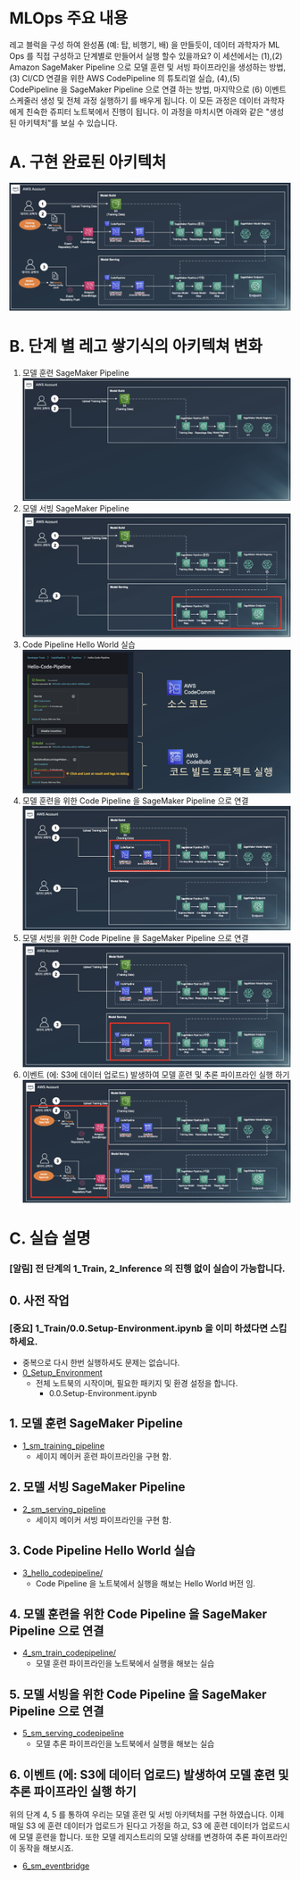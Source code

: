 # MLOps 주요 내용

레고 블럭을 구성 하여 완성품 (예: 탑, 비행기, 배) 을 만들듯이, 데이터 과학자가 ML Ops 를 직접 구성하고 단계별로 만들어서 실행 할수 있을까요?  이 세션에서는 (1),(2) Amazon SageMaker Pipeline 으로 모델 훈련 및 서빙 파이프라인을 생성하는 방법, (3) CI/CD 연결을 위한 AWS  CodePipeline 의 튜토리얼 실습, (4),(5) CodePipeline 을 SageMaker Pipeline 으로 연결 하는 방법, 마지막으로 (6) 이벤트 스케줄러 생성 및 전체 과정 실행하기 를 배우게 됩니다.  이 모든 과정은 데이터 과학자에게 친숙한 쥬피터 노트북에서 진행이 됩니다. 이 과정을 마치시면 아래와 같은 "생성된 아키텍처"를 보실 수 있습니다.

# A. 구현 완료된 아키텍처
![final_mlops_archi.png](img/final_mlops_archi.png)


# B. 단계 별 레고 쌓기식의 아키텍쳐 변화

1. 모델 훈련 SageMaker Pipeline
![1_mlops_sm_pipeline.png](img/1_mlops_sm_pipeline.png)
2. 모델 서빙 SageMaker Pipeline
![2_mlops_sm_serving_pipeline.png](img/2_mlops_sm_serving_pipeline.png)
3. Code Pipeline Hello World 실습
![3_hello_codepipeline.png](img/3_hello_codepipeline.png)
4. 모델 훈련을 위한 Code Pipeline 을 SageMaker Pipeline 으로 연결
![4_mlops_codepipe_sm_train.png](img/4_mlops_codepipe_sm_train.png)
5. 모델 서빙을 위한 Code Pipeline 을 SageMaker Pipeline 으로 연결
![5_mlops_codepipe_sm_serving.png](img/5_mlops_codepipe_sm_serving.png)
6. 이벤트 (에: S3에 데이터 업로드) 발생하여 모델 훈련 및 추론 파이프라인 실행 하기
![event_final_mlops_archi.png](img/6_event_bridge_rule.png)


# C. 실습 설명

### [알림] 전 단계의 1_Train, 2_Inference 의 진행 없이 실습이 가능합니다.

## 0. 사전 작업
### [중요] 1_Train/0.0.Setup-Environment.ipynb 을 이미 하셨다면 스킵 하세요.
- 중복으로 다시 한번 실행하셔도 문제는 없습니다.
- [0_Setup_Environment](0_setup_environment/0.0.Setup-Environment.ipynb)
    - 전체 노트북의 시작이며, 필요한 패키지 및 환경 설정을 합니다.
        - 0.0.Setup-Environment.ipynb
    
## 1. 모델 훈련 SageMaker Pipeline
- [1_sm_training_pipeline](1_sm_training_pipeline/README.md)
    - 세이지 메이커 훈련 파이프라인을 구현 함.
        
## 2. 모델 서빙 SageMaker Pipeline
- [2_sm_serving_pipeline](2_sm_serving_pipeline/README.md)
    - 세이지 메이커 서빙 파이프라인을 구현 함.

## 3. Code Pipeline Hello World 실습
- [3_hello_codepipeline/](3_hello_codepipeline/README.md)
    - Code Pipeline 을 노트북에서 실행을 해보는 Hello World 버전 임.

## 4. 모델 훈련을 위한 Code Pipeline 을 SageMaker Pipeline 으로 연결
- [4_sm_train_codepipeline/](4_sm_train_codepipeline/README.md)
    - 모델 훈련 파이프라인을 노트북에서 실행을 해보는 실습

## 5. 모델 서빙을 위한 Code Pipeline 을 SageMaker Pipeline 으로 연결
- [5_sm_serving_codepipeline](5_sm_serving_codepipeline/README.md)
    - 모델 추론 파이프라인을 노트북에서 실행을 해보는 실습

## 6. 이벤트 (에: S3에 데이터 업로드) 발생하여 모델 훈련 및 추론 파이프라인 실행 하기
위의 단계  4, 5 를 통하여 우리는 모델 훈련 및 서빙 아키텍처를 구현 하였습니다. 이제 매일 S3 에 훈련 데이터가 업로드가 된다고 가정을 하고, S3 에 훈련 데이터가 업로드시에 모델 훈련을 합니다. 또한 모델 레지스트리의 모델 상태를 변경하여 추론 파이프라인이 동작을 해보시죠.

- [6_sm_eventbridge](6_sm_eventbridge/README.md)
